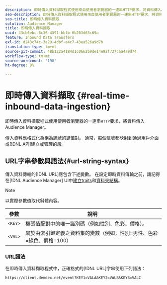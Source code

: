 ```yaml
---
description: 即時傳入資料擷取程式使用來自使用者瀏覽器的一連串HTTP要求，將資料傳入Audience Manager。
seo-description: 即時傳入資料擷取程式使用來自使用者瀏覽器的一連串HTTP要求，將資料傳入Audience Manager。
seo-title: 即時傳入資料擷取
solution: Audience Manager
title: 即時傳入資料擷取
uuid: 43cb0ebc-6c36-4391-bbfb-6b203d63c69a
feature: Inbound Data Transfers
exl-id: d243c74c-3a29-4dbf-a4c7-43ea526a9d7b
translation-type: tm+mt
source-git-commit: 48b122a4184d1c0662b9de14e92f727caa4a9d74
workflow-type: tm+mt
source-wordcount: '198'
ht-degree: 8%

---
```


# 即時傳入資料擷取 {#real-time-inbound-data-ingestion}

即時傳入資料擷取程式使用使用者瀏覽器的一連串`HTTP`要求，將資料傳入Audience Manager。

<!-- c_rt_inbound_real_time.xml -->

傳入資料應格式化為稱為訊號的鍵值對。 通常，每個信號都映射到通過用戶介面或[!DNL API]建立或管理的段。

## URL字串參數與語法{#url-string-syntax}

傳入資料傳輸的[!DNL URL]應包含下述變數。 在設定即時資料傳輸之前，請記得在[!DNL Audience Manager] UI中[建立traits](../../../features/traits/create-onboarded-rule-based-traits.md)和[資料夾結構](../../../features/traits/trait-storage.md#create-trait-storage-folder)。

>[!NOTE]
>
>以實際參數值取代斜體內容。

| 參數 | 說明 |
|---|---|
| `<KEY>` | 機碼值配對中的唯一識別碼（例如性別、色彩、價格）。 |
| `<VAL>` | 屬於由索引鍵定義之資料集的變數（例如，性別=男性、色彩=綠色、價格=100） |

### URL語法

在即時傳入資料擷取程式中，正確格式的[!DNL URL]字串使用下列語法：

```
https://client.demdex.net/event?KEY1=VALA&KEY2=VALB&KEY3=VALC
```
